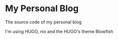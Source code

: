 # My Personal Blog
The source code of my personal blog

I'm using HUGO, nix and the HUGO's theme Blowfish
